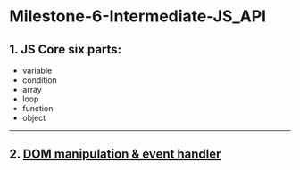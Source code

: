 # Milestone-6-Intermediate-JS_API

## 1. JS Core six parts:
* variable
* condition
* array
* loop
* function
* object
<hr>

## 2. <a href="https://github.com/Polin-Rahman/Milestone-6-Intermediate-JS_API/tree/main/module-30" target="_blank"><b>DOM manipulation & event handler</b></a>

